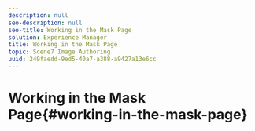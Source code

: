 ```yaml
---
description: null
seo-description: null
seo-title: Working in the Mask Page
solution: Experience Manager
title: Working in the Mask Page
topic: Scene7 Image Authoring
uuid: 249faedd-9ed5-40a7-a388-a9427a13e6cc
---
```


# Working in the Mask Page{#working-in-the-mask-page}


